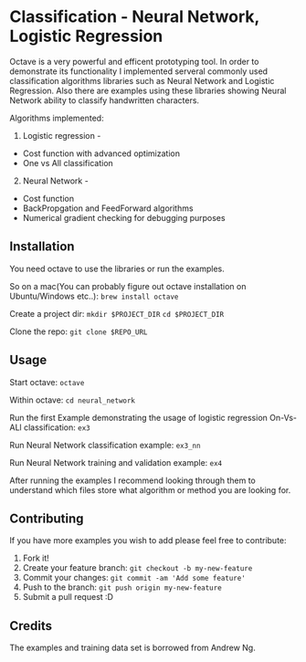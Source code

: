 # Classification - Neural Network, Logistic Regression

Octave is a very powerful and efficent prototyping tool. 
In order to demonstrate its functionality I implemented serveral commonly used 
classification algorithms libraries such as Neural Network and Logistic Regression.
Also there are examples using these libraries showing Neural Network ability to classify handwritten characters. 

Algorithms implemented:

1. Logistic regression - 
  - Cost function with advanced optimization
  - One vs All classification

2. Neural Network - 
  - Cost function
  - BackPropgation and FeedForward algorithms
  - Numerical gradient checking for debugging purposes

## Installation

You need octave to use the libraries or run the examples.

So on a mac(You can probably figure out octave installation on Ubuntu/Windows etc..):
`brew install octave`

Create a project dir:
`mkdir $PROJECT_DIR`
`cd $PROJECT_DIR`

Clone the repo:
`git clone $REPO_URL`

## Usage

Start octave:
`octave`

Within octave:
`cd neural_network`

Run the first Example demonstrating the usage of logistic regression On-Vs-ALl classification:
`ex3`

Run Neural Network classification example:
`ex3_nn`

Run Neural Network training and validation example:
`ex4`

After running the examples I recommend looking through them to understand which 
files store what algorithm or method you are looking for.

## Contributing

If you have more examples you wish to add please feel free to contribute:

1. Fork it!
2. Create your feature branch: `git checkout -b my-new-feature`
3. Commit your changes: `git commit -am 'Add some feature'`
4. Push to the branch: `git push origin my-new-feature`
5. Submit a pull request :D

## Credits

The examples and training data set is borrowed from Andrew Ng.

